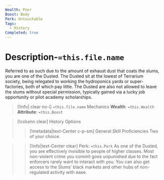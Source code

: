 ```yaml
---
Wealth: Poor
Boost: Body
Perk: Untouchable
Tags:
  - History
Completed: true
---
```

# Description-`=this.file.name`
Referred to as such due to the amount of exhaust dust that coats the slums, you are one of the Dusted. The Dusted sit at the lowest of Terrarium society, being relegated to working the hydroponics yards or super-factories, both of which pay little. The Dusted are also not allowed to leave the slums without special permission, typically gained via a lucky job opportunity or pilot academy scholarships.
>[!info| clear no-i] `=this.file.name` Mechanics
>**Wealth**: `=this.Wealth`   
>**Attribute**: `=this.Boost`

>[!column clear] History Options
>> [!metadata|text-Center c-p-sm] General Skill Proficiencies
>> Two of your choice.


>> [!info|text-Center clear] Perk: `=this.Perk`
>> As one of the Dusted, you are effectively invisible to people of higher classes. Most non-violent crime you commit goes unpunished due to the fact enforcers rarely want to interact with you. You can also get access to the Slums’ black markets and other hubs of non-regulated activity with ease.